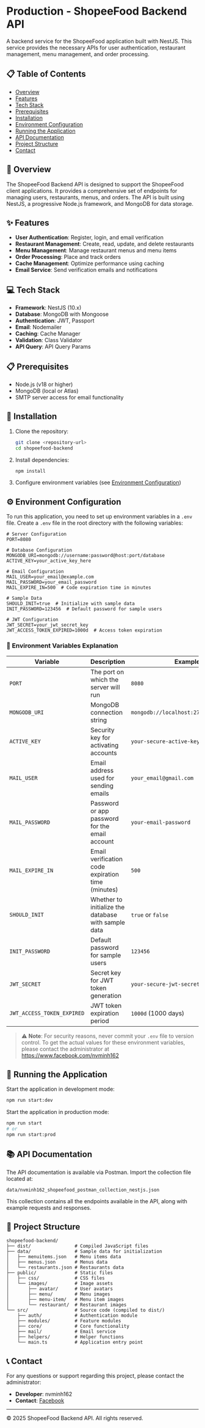 # Production - ShopeeFood Backend API

A backend service for the ShopeeFood application built with NestJS. This service provides the necessary APIs for user authentication, restaurant management, menu management, and order processing.

## 📋 Table of Contents

- [Overview](#overview)
- [Features](#features)
- [Tech Stack](#tech-stack)
- [Prerequisites](#prerequisites)
- [Installation](#installation)
- [Environment Configuration](#environment-configuration)
- [Running the Application](#running-the-application)
- [API Documentation](#api-documentation)
- [Project Structure](#project-structure)
- [Contact](#contact)

## 🚀 Overview

The ShopeeFood Backend API is designed to support the ShopeeFood client applications. It provides a comprehensive set of endpoints for managing users, restaurants, menus, and orders. The API is built using NestJS, a progressive Node.js framework, and MongoDB for data storage.

## ✨ Features

- **User Authentication**: Register, login, and email verification
- **Restaurant Management**: Create, read, update, and delete restaurants
- **Menu Management**: Manage restaurant menus and menu items
- **Order Processing**: Place and track orders
- **Cache Management**: Optimize performance using caching
- **Email Service**: Send verification emails and notifications

## 💻 Tech Stack

- **Framework**: NestJS (10.x)
- **Database**: MongoDB with Mongoose
- **Authentication**: JWT, Passport
- **Email**: Nodemailer
- **Caching**: Cache Manager
- **Validation**: Class Validator
- **API Query**: API Query Params

## 📋 Prerequisites

- Node.js (v18 or higher)
- MongoDB (local or Atlas)
- SMTP server access for email functionality

## 🔧 Installation

1. Clone the repository:
   ```bash
   git clone <repository-url>
   cd shopeefood-backend
   ```

2. Install dependencies:
   ```bash
   npm install
   ```

3. Configure environment variables (see [Environment Configuration](#environment-configuration))

## ⚙️ Environment Configuration

To run this application, you need to set up environment variables in a `.env` file. Create a `.env` file in the root directory with the following variables:

```
# Server Configuration
PORT=8080

# Database Configuration
MONGODB_URI=mongodb://username:password@host:port/database
ACTIVE_KEY=your_active_key_here

# Email Configuration
MAIL_USER=your_email@example.com
MAIL_PASSWORD=your_email_password
MAIL_EXPIRE_IN=500  # Code expiration time in minutes

# Sample Data
SHOULD_INIT=true  # Initialize with sample data
INIT_PASSWORD=123456  # Default password for sample users

# JWT Configuration
JWT_SECRET=your_jwt_secret_key
JWT_ACCESS_TOKEN_EXPIRED=1000d  # Access token expiration
```

### 🔐 Environment Variables Explanation

| Variable | Description | Example |
|----------|-------------|---------|
| `PORT` | The port on which the server will run | `8080` |
| `MONGODB_URI` | MongoDB connection string | `mongodb://localhost:27017/shopeefood` |
| `ACTIVE_KEY` | Security key for activating accounts | `your-secure-active-key` |
| `MAIL_USER` | Email address used for sending emails | `your_email@gmail.com` |
| `MAIL_PASSWORD` | Password or app password for the email account | `your-email-password` |
| `MAIL_EXPIRE_IN` | Email verification code expiration time (minutes) | `500` |
| `SHOULD_INIT` | Whether to initialize the database with sample data | `true` or `false` |
| `INIT_PASSWORD` | Default password for sample users | `123456` |
| `JWT_SECRET` | Secret key for JWT token generation | `your-secure-jwt-secret` |
| `JWT_ACCESS_TOKEN_EXPIRED` | JWT token expiration period | `1000d` (1000 days) |

> ⚠️ **Note**: For security reasons, never commit your `.env` file to version control. To get the actual values for these environment variables, please contact the administrator at https://www.facebook.com/nvminh162

## 🚀 Running the Application

Start the application in development mode:

```bash
npm run start:dev
```

Start the application in production mode:

```bash
npm run start
# or
npm run start:prod
```

## 📚 API Documentation

The API documentation is available via Postman. Import the collection file located at:

```
data/nvminh162_shopeefood_postman_collection_nestjs.json
```

This collection contains all the endpoints available in the API, along with example requests and responses.

## 📁 Project Structure

```
shopeefood-backend/
├── dist/                # Compiled JavaScript files
├── data/                # Sample data for initialization
│   ├── menuitems.json   # Menu items data
│   ├── menus.json       # Menus data
│   └── restaurants.json # Restaurants data
├── public/              # Static files
│   ├── css/             # CSS files
│   └── images/          # Image assets
│       ├── avatar/      # User avatars
│       ├── menu/        # Menu images
│       ├── menu-item/   # Menu item images
│       └── restaurant/  # Restaurant images
└── src/                 # Source code (compiled to dist/)
    ├── auth/            # Authentication module
    ├── modules/         # Feature modules
    ├── core/            # Core functionality
    ├── mail/            # Email service
    ├── helpers/         # Helper functions
    └── main.ts          # Application entry point
```

## 📞 Contact

For any questions or support regarding this project, please contact the administrator:

- **Developer**: nvminh162
- **Contact**: [Facebook](https://www.facebook.com/nvminh162)

---

&copy; 2025 ShopeeFood Backend API. All rights reserved.

